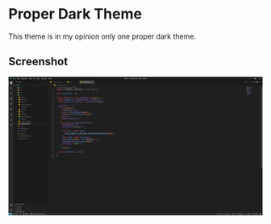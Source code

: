 # Proper Dark Theme

This theme is in my opinion only one proper dark theme.

## Screenshot
<img alt="Proper Dark Theme JS" src="https://raw.githubusercontent.com/amelinium23/proper-dark-theme/28ad136882334bc5932b2512083630ae806ae1ca/img/JS.png?token=APJ2IWEW73UNK2QVCGLLHSDBKB72C">
<br />
<br />
